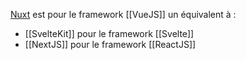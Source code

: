 [Nuxt](https://nuxt.com/) est pour le framework [[VueJS]] un équivalent à :

- [[SvelteKit]] pour le framework [[Svelte]]
- [[NextJS]] pour le framework [[ReactJS]]